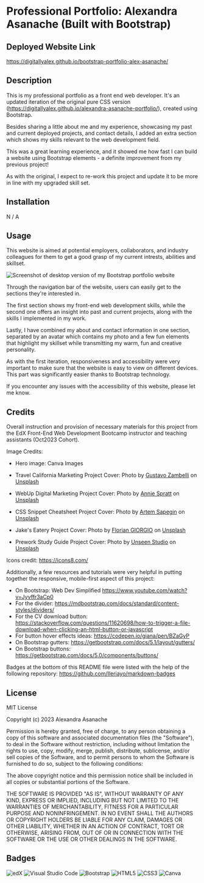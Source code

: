 # Professional Portfolio: Alexandra Asanache (Built with Bootstrap)

## Deployed Website Link
https://digitallyalex.github.io/bootstrap-portfolio-alex-asanache/

## Description

This is my professional portfolio as a front end web developer. It's an updated iteration of the original pure CSS version (https://digitallyalex.github.io/alexandra-asanache-portfolio/), created using Bootstrap. 

Besides sharing a little about me and my experience, showcasing my past and current deployed projects, and contact details, I added an extra section which shows my skills relevant to the web development field.

This was a great learning experience, and it showed me how fast I can build a website using Bootstrap elements - a definite improvement from my previous project!

As with the original, I expect to re-work this project and update it to be more in line with my upgraded skill set.

## Installation

N / A

## Usage

This website is aimed at potential employers, collaborators, and industry colleagues for them to get a good grasp of my current intrests, abilities and skillset.

![Screenshot of desktop version of my Bootstrap portfolio website](./assets/images/screenshotOne.png)

Through the navigation bar of the website, users can easily get to the sections they're interested in.

The first section shows my front-end web development skills, while the second one offers an insight into past and current projects, along with the skills I implemented in my work.

Lastly, I have combined my about and contact information in one section, separated by an avatar which contains my photo and a few fun elements that highlight my skillset while transmitting my warm, fun and creative personality.

As with the first iteration, responsiveness and accessibility were very important to make sure that the website is easy to view on different devices. This part was significantly easier thanks to Bootstrap technology.

If you encounter any issues with the accessibility of this website, please let me know.

## Credits
Overall instruction and provision of necessary materials for this project from the EdX Front-End Web Development Bootcamp instructor and teaching assistants (Oct2023 Cohort).

Image Credits:
- Hero image: Canva Images
- Travel California Marketing Project Cover: Photo by <a href="https://unsplash.com/@zamax?utm_content=creditCopyText&utm_medium=referral&utm_source=unsplash">Gustavo Zambelli</a> on <a href="https://unsplash.com/photos/people-on-beach-during-daytime-3fpAmmQ-WXA?utm_content=creditCopyText&utm_medium=referral&utm_source=unsplash">Unsplash</a>
  
- WebUp Digital Marketing Project Cover: Photo by <a href="https://unsplash.com/@anniespratt?utm_content=creditCopyText&utm_medium=referral&utm_source=unsplash">Annie Spratt</a> on <a href="https://unsplash.com/photos/group-of-people-using-laptop-computer-QckxruozjRg?utm_content=creditCopyText&utm_medium=referral&utm_source=unsplash">Unsplash</a>
- CSS Snippet Cheatsheet Project Cover: Photo by <a href="https://unsplash.com/@sapegin?utm_content=creditCopyText&utm_medium=referral&utm_source=unsplash">Artem Sapegin</a> on <a href="https://unsplash.com/photos/macbook-pro-beside-brown-mug-DErxVSSQNdM?utm_content=creditCopyText&utm_medium=referral&utm_source=unsplash">Unsplash</a>
- Jake's Eatery Project Cover: Photo by <a href="https://unsplash.com/@fgiorgio?utm_content=creditCopyText&utm_medium=referral&utm_source=unsplash">Florian GIORGIO</a> on <a href="https://unsplash.com/photos/people-standing-near-espresso-maker-rjijDw6ziJk?utm_content=creditCopyText&utm_medium=referral&utm_source=unsplash">Unsplash</a>
- Prework Study Guide Project Cover: Photo by <a href="https://unsplash.com/@craftedbygc?utm_content=creditCopyText&utm_medium=referral&utm_source=unsplash">Unseen Studio</a> on <a href="https://unsplash.com/photos/person-writing-on-brown-wooden-table-near-white-ceramic-mug-s9CC2SKySJM?utm_content=creditCopyText&utm_medium=referral&utm_source=unsplash">Unsplash</a>

Icons credit: https://icons8.com/

Additionally, a few resources and tutorials were very helpful in putting together the responsive, mobile-first aspect of this project:
- On Bootstrap: Web Dev Simplified https://www.youtube.com/watch?v=Jyvffr3aCp0
- For the divider: https://mdbootstrap.com/docs/standard/content-styles/dividers/
- For the CV download button: https://stackoverflow.com/questions/11620698/how-to-trigger-a-file-download-when-clicking-an-html-button-or-javascript 
- For button hover effects ideas: https://codepen.io/giana/pen/BZaGyP
- On Bootstrap gutters: https://getbootstrap.com/docs/5.1/layout/gutters/
- On Bootstrap buttons: https://getbootstrap.com/docs/5.0/components/buttons/

Badges at the bottom of this README file were listed with the help of the following repository: https://github.com/Ileriayo/markdown-badges 

## License

MIT License

Copyright (c) 2023 Alexandra Asanache

Permission is hereby granted, free of charge, to any person obtaining a copy of this software and associated documentation files (the "Software"), to deal in the Software without restriction, including without limitation the rights to use, copy, modify, merge, publish, distribute, sublicense, and/or sell copies of the Software, and to permit persons to whom the Software is furnished to do so, subject to the following conditions:

The above copyright notice and this permission notice shall be included in all copies or substantial portions of the Software.

THE SOFTWARE IS PROVIDED "AS IS", WITHOUT WARRANTY OF ANY KIND, EXPRESS OR IMPLIED, INCLUDING BUT NOT LIMITED TO THE WARRANTIES OF MERCHANTABILITY, FITNESS FOR A PARTICULAR PURPOSE AND NONINFRINGEMENT. IN NO EVENT SHALL THE AUTHORS OR COPYRIGHT HOLDERS BE LIABLE FOR ANY CLAIM, DAMAGES OR OTHER LIABILITY, WHETHER IN AN ACTION OF CONTRACT, TORT OR OTHERWISE, ARISING FROM, OUT OF OR IN CONNECTION WITH THE SOFTWARE OR THE USE OR OTHER DEALINGS IN THE SOFTWARE.

## Badges

![edX](https://img.shields.io/badge/edX-%2302262B.svg?style=for-the-badge&logo=edX&logoColor=white) ![Visual Studio Code](https://img.shields.io/badge/Visual%20Studio%20Code-0078d7.svg?style=for-the-badge&logo=visual-studio-code&logoColor=white) ![Bootstrap](https://img.shields.io/badge/bootstrap-%238511FA.svg?style=for-the-badge&logo=bootstrap&logoColor=white) ![HTML5](https://img.shields.io/badge/html5-%23E34F26.svg?style=for-the-badge&logo=html5&logoColor=white) ![CSS3](https://img.shields.io/badge/css3-%231572B6.svg?style=for-the-badge&logo=css3&logoColor=white) ![Canva](https://img.shields.io/badge/Canva-%2300C4CC.svg?style=for-the-badge&logo=Canva&logoColor=white) 